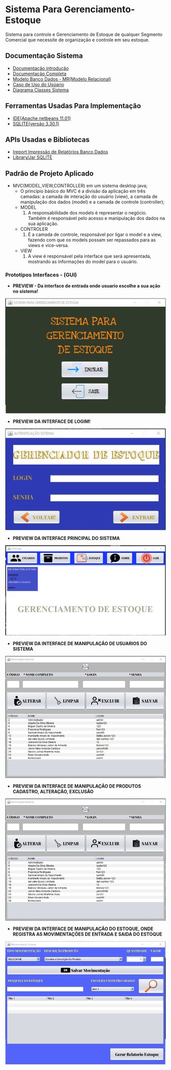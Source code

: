 # Sistema Para Gerenciamento-Estoque
Sistema para controle e Gerenciamento de Estoque de qualquer Segmento Comercial que necessite de organização e controle em seu estoque.
## Documentação Sistema
 * [Documentação introdução](https://github.com/Samuel-Amaro/Gerenciamento-Estoque/blob/master/Documentacao/Documentacao-Introducao.pdf)
 * [Documentação Completa](https://github.com/Samuel-Amaro/Gerenciamento-Estoque/blob/master/Documentacao/Documentacao-Completa-Sistema.pdf)
 * [Modelo Banco Dados - MR(Modelo Relacional)](https://github.com/Samuel-Amaro/Gerenciamento-Estoque/blob/master/Documentacao/Diagrama-Banco-Dados.pdf)
 * [Caso de Uso do Usúario](https://github.com/Samuel-Amaro/Gerenciamento-Estoque/blob/master/Documentacao/Diagrama-Caso-Uso-Usuario.png)
 * [Diagrama Classes Sistema](https://github.com/Samuel-Amaro/Gerenciamento-Estoque/blob/master/Documentacao/Diagrama-Classes-UML.pdf)
 ## Ferramentas Usadas Para Implementação
 * [IDE(Apache netbeans 11.01)](https://netbeans.apache.org/)
 * [SQLITE(versão 3.30.1)](https://www.sqlitetutorial.net/download-install-sqlite/)
 ## APIs Usadas e Bibliotecas
 * [Ireport Impressão de Relatórios Banco Dados](https://sourceforge.net/projects/ireport/)
 * [Library/Jar SQLITE](https://bitbucket.org/xerial/sqlite-jdbc/downloads/)
 ## Padrão de Projeto Aplicado
 * MVC(MODEL,VIEW,CONTROLLER) em um sistema desktop java;
   * O princípio básico do MVC é a divisão da aplicação em três camadas: a camada de interação do usuário (view), a camada de manipulação dos dados (model) e a camada de            controle (controller);
   * MODEL
     1. A responsabilidade dos models é representar o negócio. Também é responsável pelo acesso e manipulação dos dados na sua aplicação.
   * CONTROLER
     1. É a camada de controle, responsável por ligar o model e a view, fazendo com que os models possam ser repassados para as views e vice-versa. 
   * VIEW
     1. A view é responsável pela interface que será apresentada, mostrando as informações do model para o usuário.
 ### Prototipos Interfaces - (GUI)
 * **PREVIEW - Da interface de entrada onde usuario escolhe a sua ação no sistema!**
 
 
 ![Tela Entrada](https://github.com/Samuel-Amaro/Gerenciamento-Estoque/blob/master/Prototipos-Telas/prototipos-interfaces/prototipo-interface-entrada.png)
 * **PREVIEW DA INTERFACE DE LOGIM!**


 ![Tela Login](https://github.com/Samuel-Amaro/Gerenciamento-Estoque/blob/master/Prototipos-Telas/prototipos-interfaces/prototipo-interface-login.png)
 * **PREVIEW DA INTERFACE PRINCIPAL DO SISTEMA**
 
 
 ![Tela Principal](https://github.com/Samuel-Amaro/Gerenciamento-Estoque/blob/master/Prototipos-Telas/prototipos-interfaces/prototipo-interface-principal.png)
 * **PREVIEW DA INTERFACE DE MANIPULAÇÃO DE USUARIOS DO SISTEMA**
 
 
 ![Tela Usuario](https://github.com/Samuel-Amaro/Gerenciamento-Estoque/blob/master/Prototipos-Telas/Nova-prototipacao/prototipo-interface-usuario.png)
 * **PREVIEW DA INTERFACE DE MANIPULAÇÃO DE PRODUTOS CADASTRO, ALTERAÇÃO, EXCLUSÃO**
 
 
 ![Tela Produtos](https://github.com/Samuel-Amaro/Gerenciamento-Estoque/blob/master/Prototipos-Telas/Nova-prototipacao/prototipo-interface-usuario.png)
 * **PREVIEW DA INTERFACE DE MANIPULAÇÃO DO ESTOQUE, ONDE REGISTRA AS MOVIMENTAÇÕES DE ENTRADA E SAIDA DO ESTOQUE**
 
 
  ![Tela Estoque](https://github.com/Samuel-Amaro/Gerenciamento-Estoque/blob/master/Prototipos-Telas/prototipos-interfaces/prototipo-interface-estoque.png)

